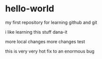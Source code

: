 # hello-world
my first repository for learning github and git

i like learning this stuff
dana-it

more local changes
more changes test

this is very very hot fix to an enormous bug